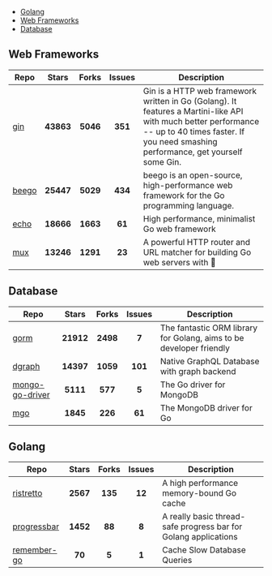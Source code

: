
- [Golang](#golang)
- [Web Frameworks](#web-frameworks)
- [Database](#database)

## Web Frameworks

| Repo | Stars  | Forks  | Issues | Description |
| ---- | :----: | :----: | :----: | ----------- |
| [gin](https://github.com/gin-gonic/gin) | **43863** | **5046** | **351** | Gin is a HTTP web framework written in Go (Golang). It features a Martini-like API with much better performance -- up to 40 times faster. If you need smashing performance, get yourself some Gin. |
| [beego](https://github.com/astaxie/beego) | **25447** | **5029** | **434** | beego is an open-source, high-performance web framework for the Go programming language. |
| [echo](https://github.com/labstack/echo) | **18666** | **1663** | **61** | High performance, minimalist Go web framework |
| [mux](https://github.com/gorilla/mux) | **13246** | **1291** | **23** | A powerful HTTP router and URL matcher for building Go web servers with 🦍 |

## Database

| Repo | Stars  | Forks  | Issues | Description |
| ---- | :----: | :----: | :----: | ----------- |
| [gorm](https://github.com/go-gorm/gorm) | **21912** | **2498** | **7** | The fantastic ORM library for Golang, aims to be developer friendly |
| [dgraph](https://github.com/dgraph-io/dgraph) | **14397** | **1059** | **101** | Native GraphQL Database with graph backend |
| [mongo-go-driver](https://github.com/mongodb/mongo-go-driver) | **5111** | **577** | **5** | The Go driver for MongoDB |
| [mgo](https://github.com/globalsign/mgo) | **1845** | **226** | **61** | The MongoDB driver for Go |

## Golang

| Repo | Stars  | Forks  | Issues | Description |
| ---- | :----: | :----: | :----: | ----------- |
| [ristretto](https://github.com/dgraph-io/ristretto) | **2567** | **135** | **12** | A high performance memory-bound Go cache |
| [progressbar](https://github.com/schollz/progressbar) | **1452** | **88** | **8** | A really basic thread-safe progress bar for Golang applications |
| [remember-go](https://github.com/rocketlaunchr/remember-go) | **70** | **5** | **1** | Cache Slow Database Queries |
